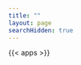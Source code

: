 ```yaml
---
title: ""
layout: page
searchHidden: true
---
```


{{< apps >}}

<style>
    .tools-container {
        max-width: 1200px;
        margin: 2rem auto;
        padding: 0 1rem;
    }
    
    .tools-header {
        text-align: center;
        margin-bottom: 2.5rem;
        padding-bottom: 1.5rem;
        border-bottom: 1px solid var(--border);
    }
    
    .tools-title {
        font-size: 2rem;
        margin-bottom: 0.5rem;
        color: var(--primary);
    }
    
    .tools-subtitle {
        color: var(--secondary);
        font-size: 1.1rem;
        opacity: 0.9;
    }
    
    .tools-grid {
        display: grid;
        grid-template-columns: repeat(auto-fill, minmax(300px, 1fr));
        gap: 1.5rem;
        margin-bottom: 3rem;
    }
    
    .tool-card {
        background: var(--card-bg);
        border-radius: 8px;
        border: 1px solid var(--border);
        overflow: hidden;
        box-shadow: 0 2px 8px rgba(0, 0, 0, 0.1);
        transition: transform 0.2s ease, box-shadow 0.2s ease;
    }
    
    .tool-card:hover {
        transform: translateY(-2px);
        box-shadow: 0 2px 8px rgba(0, 0, 0, 0.2);
    }
    
    .tool-header {
        padding: 0.5rem 1rem;
        border-bottom: 1px solid var(--border);
        background-color: var(--card-header-bg);
    }
    
    .tool-title {
        margin: 0;
        font-size: 1.25rem;
        display: flex;
        align-items: center;
        gap: 0.75rem;
    }
    
    .tool-icon {
        font-size: 2rem;
        color: var(--primary);
    }
    
    .tool-body {
        padding: 1rem;
    }
    
    .tool-description {
        color: var(--secondary);
        margin-bottom: 1.5rem;
        line-height: 1.6;
        font-size: 0.95rem;
    }
    
    .tool-link {
        display: inline-flex;
        align-items: center;
        gap: 0.5rem;
        color: var(--primary);
        text-decoration: none;
        font-weight: 500;
        transition: color 0.2s;
    }
    
    .tool-link:hover {
        color: var(--primary-hover);
        text-decoration: underline;
    }
    
    .tool-link-arrow {
        font-size: 0.9rem;
        transition: transform 0.2s;
    }
    
    .tool-link:hover .tool-link-arrow {
        transform: translateX(2px);
    }
    
    .coming-soon {
        position: relative;
        opacity: 0.8;
    }
    
    .coming-soon::after {
        content: "即将推出";
        position: absolute;
        top: 0.5rem;
        right: 0.5rem;
        background-color: var(--code-bg);
        color: var(--secondary);
        padding: 0.25rem 0.75rem;
        border-radius: 1rem;
        font-size: 0.8rem;
        border: 1px solid var(--border);
    }
    
    @media (max-width: 768px) {
        .tools-grid {
            grid-template-columns: 1fr;
        }
        
        .tools-title {
            font-size: 1.75rem;
        }
    }
</style>

